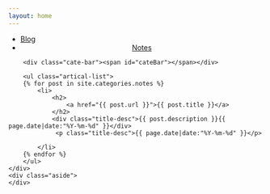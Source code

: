 ```yaml
---
layout: home
---
```


<div class="index-content notes">
    <div class="section">
        <ul class="artical-cate">
            <li><a href="/"><span>Blog</span></a></li>
            <li class="on" style="text-align:center"><a href="/Notes"><span>Notes</span></a></li>
<!--             <li style="text-align:right"><a href="/Stories"><span>Stories</span></a></li> -->
        </ul>

        <div class="cate-bar"><span id="cateBar"></span></div>

        <ul class="artical-list">
        {% for post in site.categories.notes %}
            <li>
                <h2>
                    <a href="{{ post.url }}">{{ post.title }}</a>
                </h2>
                <div class="title-desc">{{ post.description }}{{ page.date|date:"%Y-%m-%d" }}</div>
                 <p class="title-desc">{{ page.date|date:"%Y-%m-%d" }}</p>

            </li>
        {% endfor %}
        </ul>
    </div>
    <div class="aside">
    </div>
</div>



